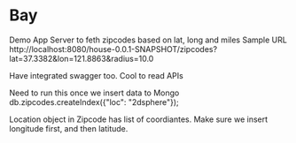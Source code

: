 # Bay
Demo App Server to feth zipcodes based on lat, long and miles
Sample URL
http://localhost:8080/house-0.0.1-SNAPSHOT/zipcodes?lat=37.3382&lon=121.8863&radius=10.0

Have integrated swagger too. Cool to read APIs

Need to run this once we insert data to Mongo
db.zipcodes.createIndex({"loc": "2dsphere"});


Location object in Zipcode has list of coordiantes. Make sure we  insert longitude first, and then latitude.
